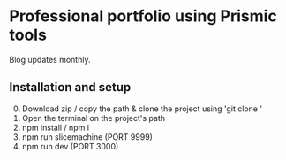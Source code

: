 # Professional portfolio using Prismic tools
Blog updates monthly.

## Installation and setup

0. Download zip / copy the path & clone the project using 'git clone <path>'
1. Open the terminal on the project's path
2. npm install / npm i
3. npm run slicemachine (PORT 9999)
4. npm run dev (PORT 3000)


<!-- ResumeUpdate2 -->
<!-- blog - mar4 -->
<!-- blog - mar10 -->
<!-- ResumeUpdate3 -->
